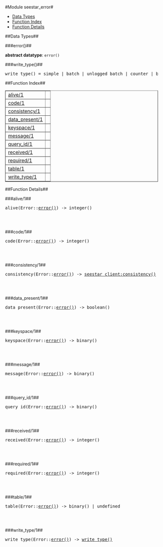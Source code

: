 

#Module seestar_error#
* [Data Types](#types)
* [Function Index](#index)
* [Function Details](#functions)



<a name="types"></a>

##Data Types##




###<a name="type-error">error()</a>##



__abstract datatype__: `error()`



###<a name="type-write_type">write_type()</a>##



<pre>write_type() = simple | batch | unlogged_batch | counter | batch_log</pre>
<a name="index"></a>

##Function Index##


<table width="100%" border="1" cellspacing="0" cellpadding="2" summary="function index"><tr><td valign="top"><a href="#alive-1">alive/1</a></td><td></td></tr><tr><td valign="top"><a href="#code-1">code/1</a></td><td></td></tr><tr><td valign="top"><a href="#consistency-1">consistency/1</a></td><td></td></tr><tr><td valign="top"><a href="#data_present-1">data_present/1</a></td><td></td></tr><tr><td valign="top"><a href="#keyspace-1">keyspace/1</a></td><td></td></tr><tr><td valign="top"><a href="#message-1">message/1</a></td><td></td></tr><tr><td valign="top"><a href="#query_id-1">query_id/1</a></td><td></td></tr><tr><td valign="top"><a href="#received-1">received/1</a></td><td></td></tr><tr><td valign="top"><a href="#required-1">required/1</a></td><td></td></tr><tr><td valign="top"><a href="#table-1">table/1</a></td><td></td></tr><tr><td valign="top"><a href="#write_type-1">write_type/1</a></td><td></td></tr></table>


<a name="functions"></a>

##Function Details##

<a name="alive-1"></a>

###alive/1##


<pre>alive(Error::<a href="#type-error">error()</a>) -> integer()</pre>
<br></br>


<a name="code-1"></a>

###code/1##


<pre>code(Error::<a href="#type-error">error()</a>) -> integer()</pre>
<br></br>


<a name="consistency-1"></a>

###consistency/1##


<pre>consistency(Error::<a href="#type-error">error()</a>) -> <a href="seestar_client.md#type-consistency">seestar_client:consistency()</a></pre>
<br></br>


<a name="data_present-1"></a>

###data_present/1##


<pre>data_present(Error::<a href="#type-error">error()</a>) -> boolean()</pre>
<br></br>


<a name="keyspace-1"></a>

###keyspace/1##


<pre>keyspace(Error::<a href="#type-error">error()</a>) -> binary()</pre>
<br></br>


<a name="message-1"></a>

###message/1##


<pre>message(Error::<a href="#type-error">error()</a>) -> binary()</pre>
<br></br>


<a name="query_id-1"></a>

###query_id/1##


<pre>query_id(Error::<a href="#type-error">error()</a>) -> binary()</pre>
<br></br>


<a name="received-1"></a>

###received/1##


<pre>received(Error::<a href="#type-error">error()</a>) -> integer()</pre>
<br></br>


<a name="required-1"></a>

###required/1##


<pre>required(Error::<a href="#type-error">error()</a>) -> integer()</pre>
<br></br>


<a name="table-1"></a>

###table/1##


<pre>table(Error::<a href="#type-error">error()</a>) -> binary() | undefined</pre>
<br></br>


<a name="write_type-1"></a>

###write_type/1##


<pre>write_type(Error::<a href="#type-error">error()</a>) -> <a href="#type-write_type">write_type()</a></pre>
<br></br>


